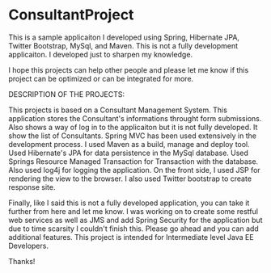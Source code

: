 ConsultantProject
=================
This is a sample applicaiton I developed using Spring, Hibernate JPA, Twitter Bootstrap, MySql, and Maven. This is not a fully development applicaiton.
I developed just to sharpen my knowledge. 

I hope this projects can help other people and please let me know if this project can be optimized or can be integrated for more.

DESCRIPTION OF THE PROJECTS:

This projects is based on a Consultant Management System. This application stores the Consultant's informations throught form submissions.
Also shows a way of log in to the applicaiton but it is not fully developed. It show the list of Consultants. Spring MVC has been used extensively
in the development process. I used Maven as a build, manage and deploy tool. Used Hibernate's JPA for data persistence in the MySql
database. Used Springs Resource Managed Transaction for Transaction with the database. Also used log4j for logging the application.
On the front side, I used JSP for rendering the view to the browser. I also used Twitter bootstrap to create response site. 


Finally, like I said this is not a fully developed application, you can take it further from here and let me know. I was working
on to create some restful web services as well as JMS and add Spring Security for the application but due to time scarsity I couldn't 
finish this. Please go ahead and you can add additional features. This project is intended for Intermediate level Java EE Developers.

Thanks!

